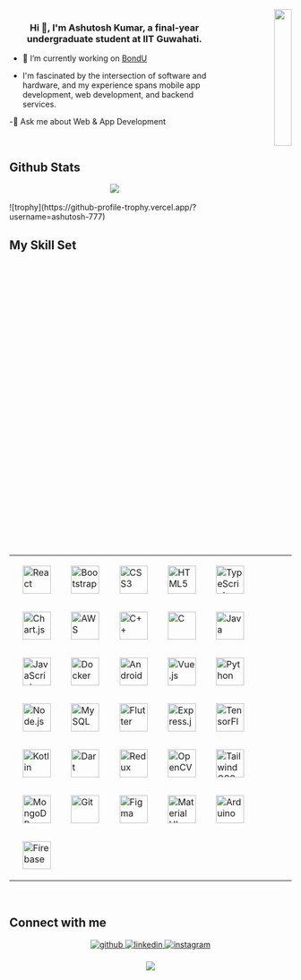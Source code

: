 <div align="right">
<img src="https://static-00.iconduck.com/assets.00/web-developer-illustration-2005x2048-fal2biag.png" align="right" style="width: 25%" />
</div>  
  

### <div align="center">Hi 👋, I'm Ashutosh Kumar, a final-year undergraduate student at IIT Guwahati.</div>  
  

- 🔭 I’m currently working on [BondU](https://github.com/Ashutosh-777/BondU)  

- I'm fascinated by the intersection of software and hardware, and my experience spans mobile app development, web development, and backend services.  
  
-💬 Ask me about Web & App Development

<br/>  

## Github Stats  
<div align="center"><img src="https://github-readme-stats.vercel.app/api?username=ashutosh-777&show_icons=true&count_private=true&hide_border=true" align="center" /></div>  

<br/>  
![trophy](https://github-profile-trophy.vercel.app/?username=ashutosh-777)

## My Skill Set  
<table><tr><td valign="top" width="100%">
<div align="left">  
<a href="https://reactjs.org/" target="_blank"><img style="margin: 16px" src="https://profilinator.rishav.dev/skills-assets/react-original-wordmark.svg" alt="React" height="50" /></a>  
<a href="https://getbootstrap.com/docs/3.4/javascript/" target="_blank"><img style="margin: 16px" src="https://profilinator.rishav.dev/skills-assets/bootstrap-plain.svg" alt="Bootstrap" height="50" /></a>  
<a href="https://www.w3schools.com/css/" target="_blank"><img style="margin: 16px" src="https://profilinator.rishav.dev/skills-assets/css3-original-wordmark.svg" alt="CSS3" height="50" /></a>  
<a href="https://en.wikipedia.org/wiki/HTML5" target="_blank"><img style="margin: 16px" src="https://profilinator.rishav.dev/skills-assets/html5-original-wordmark.svg" alt="HTML5" height="50" /></a>  
<a href="https://www.typescriptlang.org/" target="_blank"><img style="margin: 16px" src="https://profilinator.rishav.dev/skills-assets/typescript-original.svg" alt="TypeScript" height="50" /></a>  
<a href="https://www.chartjs.org/" target="_blank"><img style="margin: 16px" src="https://profilinator.rishav.dev/skills-assets/logo-title.svg" alt="Chart.js" height="50" /></a>  
<a href="https://aws.amazon.com/" target="_blank"><img style="margin: 16px" src="https://profilinator.rishav.dev/skills-assets/amazonwebservices-original-wordmark.svg" alt="AWS" height="50" /></a>  
<a href="https://www.cplusplus.com/" target="_blank"><img style="margin: 16px" src="https://profilinator.rishav.dev/skills-assets/cplusplus-original.svg" alt="C++" height="50" /></a>  
<a href="https://www.cprogramming.com/" target="_blank"><img style="margin: 16px" src="https://profilinator.rishav.dev/skills-assets/c-original.svg" alt="C" height="50" /></a>  
<a href="https://www.java.com/" target="_blank"><img style="margin: 16px" src="https://profilinator.rishav.dev/skills-assets/java-original-wordmark.svg" alt="Java" height="50" /></a>  
<a href="https://www.javascript.com/" target="_blank"><img style="margin: 16px" src="https://profilinator.rishav.dev/skills-assets/javascript-original.svg" alt="JavaScript" height="50" /></a>  
<a href="https://www.docker.com/" target="_blank"><img style="margin: 16px" src="https://profilinator.rishav.dev/skills-assets/docker-original-wordmark.svg" alt="Docker" height="50" /></a>  
<a href="https://www.android.com/intl/en_in/" target="_blank"><img style="margin: 16px" src="https://profilinator.rishav.dev/skills-assets/android-original-wordmark.svg" alt="Android" height="50" /></a>  
<a href="https://vuejs.org/" target="_blank"><img style="margin: 16px" src="https://profilinator.rishav.dev/skills-assets/vuejs-original-wordmark.svg" alt="Vue.js" height="50" /></a>  
<a href="https://www.python.org/" target="_blank"><img style="margin: 16px" src="https://profilinator.rishav.dev/skills-assets/python-original.svg" alt="Python" height="50" /></a>  
<a href="https://nodejs.org/" target="_blank"><img style="margin: 16px" src="https://profilinator.rishav.dev/skills-assets/nodejs-original-wordmark.svg" alt="Node.js" height="50" /></a>  
<a href="https://www.mysql.com/" target="_blank"><img style="margin: 16px" src="https://profilinator.rishav.dev/skills-assets/mysql-original-wordmark.svg" alt="MySQL" height="50" /></a>  
<a href="https://flutter.dev/" target="_blank"><img style="margin: 16px" src="https://profilinator.rishav.dev/skills-assets/flutterio-icon.svg" alt="Flutter" height="50" /></a>  
<a href="https://expressjs.com/" target="_blank"><img style="margin: 16px" src="https://profilinator.rishav.dev/skills-assets/express-original-wordmark.svg" alt="Express.js" height="50" /></a>  
<a href="https://www.tensorflow.org/" target="_blank"><img style="margin: 16px" src="https://profilinator.rishav.dev/skills-assets/tensorflow-icon.svg" alt="TensorFlow" height="50" /></a>  
<a href="https://kotlinlang.org/" target="_blank"><img style="margin: 16px" src="https://profilinator.rishav.dev/skills-assets/kotlinlang-icon.svg" alt="Kotlin" height="50" /></a>  
<a href="https://dart.dev/" target="_blank"><img style="margin: 16px" src="https://profilinator.rishav.dev/skills-assets/dartlang-icon.svg" alt="Dart" height="50" /></a>  
<a href="https://redux.js.org/" target="_blank"><img style="margin: 16px" src="https://profilinator.rishav.dev/skills-assets/redux-original.svg" alt="Redux" height="50" /></a>  
<a href="https://opencv.org/" target="_blank"><img style="margin: 16px" src="https://profilinator.rishav.dev/skills-assets/opencv-icon.svg" alt="OpenCV" height="50" /></a>  
<a href="https://www.tailwindcss.com/" target="_blank"><img style="margin: 16px" src="https://profilinator.rishav.dev/skills-assets/tailwindcss.svg" alt="Tailwind CSS" height="50" /></a>  
<a href="https://www.mongodb.com/" target="_blank"><img style="margin: 16px" src="https://profilinator.rishav.dev/skills-assets/mongodb-original-wordmark.svg" alt="MongoDB" height="50" /></a>  
<a href="https://github.com/" target="_blank"><img style="margin: 16px" src="https://profilinator.rishav.dev/skills-assets/git-scm-icon.svg" alt="Git" height="50" /></a>  
<a href="https://www.figma.com/" target="_blank"><img style="margin: 16px" src="https://profilinator.rishav.dev/skills-assets/figma-icon.svg" alt="Figma" height="50" /></a>  
<a href="https://mui.com/" target="_blank"><img style="margin: 16px" src="https://profilinator.rishav.dev/skills-assets/mui.png" alt="Material UI" height="50" /></a>  
<a href="https://www.arduino.cc/" target="_blank"><img style="margin: 16px" src="https://profilinator.rishav.dev/skills-assets/arduino.png" alt="Arduino" height="50" /></a>  
<a href="https://firebase.google.com/" target="_blank"><img style="margin: 16px" src="https://profilinator.rishav.dev/skills-assets/firebase.png" alt="Firebase" height="50" /></a>  
</div>
</td></tr></table>  

<br/>  


## Connect with me  
<div align="center">
<a href="https://github.com/Ashutosh-777" target="_blank">
<img src=https://img.shields.io/badge/github-%2324292e.svg?&style=for-the-badge&logo=github&logoColor=white alt=github style="margin-bottom: 5px;" />
</a>
<a href="https://linkedin.com/in/ashutosh-kumar-936383230" target="_blank">
<img src=https://img.shields.io/badge/linkedin-%231E77B5.svg?&style=for-the-badge&logo=linkedin&logoColor=white alt=linkedin style="margin-bottom: 5px;" />
</a>
<a href="https://instagram.com/ashu_toshkumar99" target="_blank">
<img src=https://img.shields.io/badge/instagram-%23000000.svg?&style=for-the-badge&logo=instagram&logoColor=white alt=instagram style="margin-bottom: 5px;" />
</a>  
</div>  
  
<br/>  

<div align="center">
<img src="https://komarev.com/ghpvc/?username=ashutosh-777&&style=flat-square" align="center" />
</div>  
<br/>  
